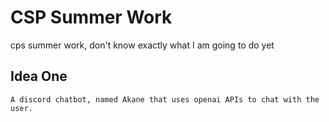 # CSP Summer Work
cps summer work, don't know exactly what I am going to do yet


## **Idea One**

```
A discord chatbot, named Akane that uses openai APIs to chat with the user.
```
